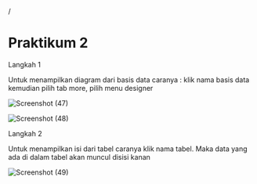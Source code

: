/<h1> Praktikum 2 </h1>

Langkah 1

Untuk menampilkan diagram dari basis data caranya : klik nama basis data kemudian pilih tab
more, pilih menu designer

![Screenshot (47)](https://github.com/bimaiueo/README.md/assets/145304580/9e65eedb-9545-49ca-9f30-69285db1edb8)

![Screenshot (48)](https://github.com/bimaiueo/README.md/assets/145304580/93b1b2fa-9a83-43c2-a736-c4bba0580182)

Langkah 2

Untuk menampilkan isi dari tabel caranya klik nama tabel. Maka data yang ada di dalam tabel akan muncul disisi kanan

![Screenshot (49)](https://github.com/bimaiueo/README.md/assets/145304580/11ddabd4-9318-44a9-b05e-e69b77afa8cd)

